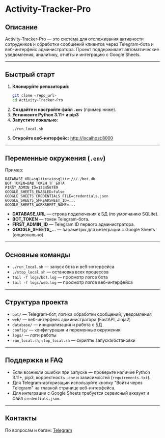 # Activity-Tracker-Pro

## Описание

Activity-Tracker-Pro — это система для отслеживания активности сотрудников и обработки сообщений клиентов через Telegram-бота и веб-интерфейс администратора. Проект поддерживает автоматические уведомления, аналитику, отчёты и интеграцию с Google Sheets.

---

## Быстрый старт

1. **Клонируйте репозиторий:**
   ```sh
   git clone <repo_url>
   cd Activity-Tracker-Pro
   ```
2. **Создайте и настройте файл `.env`** (пример ниже).
3. **Установите Python 3.11+ и pip3**
4. **Запустите локально:**
   ```sh
   ./run_local.sh
   ```
5. **Откройте веб-интерфейс:**
   [http://localhost:8000](http://localhost:8000)

---

## Переменные окружения (`.env`)

Пример:
```
DATABASE_URL=sqlite+aiosqlite:///./bot.db
BOT_TOKEN=ВАШ_ТОКЕН_ТГ_БОТА
FIRST_ADMIN_ID=123456789
GOOGLE_SHEETS_ENABLED=false
GOOGLE_SHEETS_CREDENTIALS_FILE=credentials.json
GOOGLE_SHEETS_SPREADSHEET_ID=...
GOOGLE_SHEETS_WORKSHEET_NAME=...
```

- **DATABASE_URL** — строка подключения к БД (по умолчанию SQLite).
- **BOT_TOKEN** — токен Telegram-бота.
- **FIRST_ADMIN_ID** — Telegram ID первого администратора.
- **GOOGLE_SHEETS_...** — параметры для интеграции с Google Sheets (опционально).

---

## Основные команды

- `./run_local.sh` — запуск бота и веб-интерфейса
- `./stop_local.sh` — остановка всех процессов
- `tail -f logs/bot.log` — просмотр логов бота
- `tail -f logs/web.log` — просмотр логов веб-интерфейса

---

## Структура проекта

- `bot/` — Telegram-бот, логика обработки сообщений, уведомления
- `web/` — веб-интерфейс администратора (FastAPI, Jinja2)
- `database/` — инициализация и работа с БД
- `config/` — конфигурация и переменные окружения
- `logs/` — логи работы
- `run_local.sh`, `stop_local.sh` — скрипты запуска/остановки

---

## Поддержка и FAQ

- Если возникли ошибки при запуске — проверьте наличие Python 3.11+, pip3, корректность `.env` и зависимостей (`requirements.txt`).
- Для Telegram-авторизации используйте кнопку "Войти через Telegram" на главной странице веб-интерфейса.
- Для интеграции с Google Sheets требуется сервисный аккаунт и файл `credentials.json`.

---

## Контакты

По вопросам и багам: [Telegram](https://t.me/kellax) 
